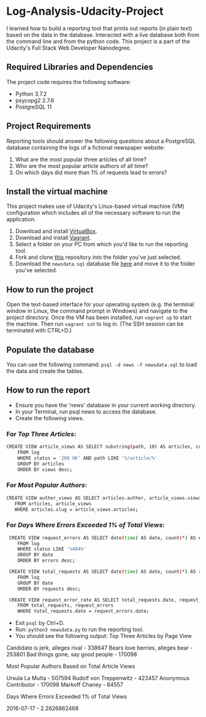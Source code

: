 # Log-Analysis-Udacity-Project

I learned how to build a reporting tool that prints out reports (in plain text) based on the data in the database. Interacted with a live database both from the command line and from the python code. This project is a part of the Udacity's Full Stack Web Developer Nanodegree.

## Required Libraries and Dependencies
The project code requires the following software:

- Python 3.7.2
- psycopg2 2.7.6 
- PostgreSQL 11
 

## Project Requirements
Reporting tools should answer the following questions about a PostgreSQL database containing the logs of a fictional newspaper website:

1. What are the most popular three articles of all time?
2. Who are the most popular article authors of all time?
3. On which days did more than 1% of requests lead to errors?


## Install the virtual machine
This project makes use of Udacity's Linux-based virtual machine (VM) configuration which includes all of the necessary software to run the application.

1. Download and install [VirtualBox](https://www.virtualbox.org/wiki/Downloads).
2. Download and install [Vagrant](https://www.vagrantup.com/downloads.html).
3. Select a folder on your PC from which you'd like to run the reporting tool.
4. Fork and clone [this](https://github.com/techsterjim/Log-Analysis-Udacity-Project.git) repository into the folder you've just selected.
5. Download the `newsdata.sql` database file [here](https://www.dropbox.com/s/2g0si3zlylowwb9/newsdata.sql?dl=0) and move it to the folder you've selected. 

## How to run the project
Open the text-based interface for your operating system (e.g. the terminal window in Linux, the command prompt in Windows) and navigate to the project directory. Once the VM has been installed, run `vagrant up` to start the machine.
Then run `vagrant ssh` to log in. (The SSH session can be terminated with CTRL+D.)

## Populate the database
You can use the following command:
`psql -d news -f newsdata.sql` to load the data and create the tables.



## How to run the report
- Ensure you have the 'news' database in your current working directory.
- In your Terminal, run psql news to access the database.
- Create the following views.

### For *Top Three Articles*:
```sh
CREATE VIEW article_views AS SELECT substring(path, 10) AS articles, count(*) AS views
    FROM log
    WHERE status = '200 OK' AND path LIKE '%/article/%'
    GROUP BY articles
    ORDER BY views desc;
```    
### For *Most Popular Authors*:
 ```sh
 CREATE VIEW author_views AS SELECT articles.author, article_views.views
    FROM articles, article_views
    WHERE articles.slug = article_views.articles;
```
### For *Days Where Errors Exceeded 1% of Total Views*:
```sh
 CREATE VIEW request_errors AS SELECT date(time) AS date, count(*) AS errors
    FROM log
    WHERE status LIKE '%404%'
    GROUP BY date
    ORDER BY errors desc;
```
```sh
 CREATE VIEW total_requests AS SELECT date(time) AS date, count(*) AS requests
    FROM log
    GROUP BY date
    ORDER BY requests desc;
```
```sh
 CREATE VIEW request_error_rate AS SELECT total_requests.date, request_errors.errors/total_requests.requests::float * 100 AS error_rate
    FROM total_requests, request_errors
    WHERE total_requests.date = request_errors.date;
```
- Exit `psql` by Ctrl+D.
- Run: `python3 newsdata.py` to run the reporting tool.
- You should see the following output:
Top Three Articles by Page View

Candidate is jerk, alleges rival - 338647
Bears love berries, alleges bear - 253801
Bad things gone, say good people - 170098

Most Popular Authors Based on Total Article Views

Ursula La Multa - 507594
Rudolf von Treppenwitz - 423457
Anonymous Contributor - 170098
Markoff Chaney - 84557

Days Where Errors Exceeded 1% of Total Views

2016-07-17 - 2.2626862468

